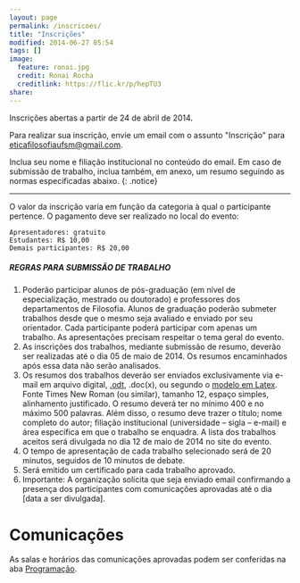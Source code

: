 ```yaml
---
layout: page
permalink: /inscricoes/
title: "Inscrições"
modified: 2014-06-27 05:54
tags: []
image:
  feature: ronai.jpg
  credit: Ronai Rocha
  creditlink: https://flic.kr/p/hepTU3
share: 
---
```


Inscrições abertas a partir de 24 de abril de 2014.

Para realizar sua inscrição, envie um email com o assunto "Inscrição" para [eticafilosofiaufsm@gmail.com](mailto:eticafilosofiaufsm@gmail.com?subject=Inscrição&amp;body=Nome;%0D%0AFiliação;%0D%0AAnexo.). 

Inclua seu nome e filiação institucional no conteúdo do email. Em caso de submissão de trabalho, inclua também, em anexo, um resumo seguindo as normas especificadas abaixo.
{: .notice}

***
O valor da inscrição varia em função da categoria à qual o participante pertence. O pagamento deve ser realizado no local do evento:

	Apresentadores: gratuito
	Estudantes: R$ 10,00
	Demais participantes: R$ 20,00

##### REGRAS PARA SUBMISSÃO DE TRABALHO

1. Poderão participar alunos de pós-graduação (em nível de especialização, mestrado ou doutorado) e professores dos departamentos de Filosofia. Alunos de graduação poderão submeter trabalhos desde que o mesmo seja avaliado e enviado por seu orientador. Cada participante poderá participar com apenas um trabalho. As apresentações precisam respeitar o tema geral do evento.
2. As inscrições dos trabalhos, mediante submissão de resumo, deverão ser realizadas até o dia 05 de maio de 2014. Os resumos encaminhados após essa data não serão analisados.
3. Os resumos dos trabalhos deverão ser enviados exclusivamente via e-mail em arquivo digital, <a href="http://ethicscolloquiumbrazil.wordpress.com/modelo-de-resu…m-opendocument/" target="_blank">.odt</a>, .doc(x), ou segundo o <a href="http://ethicscolloquiumbrazil.wordpress.com/modelo-latex/" target="_blank">modelo em Latex</a>. Fonte Times New Roman (ou similar), tamanho 12, espaço simples, alinhamento justificado. O resumo deverá ter no mínimo 400 e no máximo 500 palavras. Além disso, o resumo deve trazer o título; nome completo do autor; filiação institucional (universidade – sigla – e-mail) e área específica em que o trabalho se enquadra. A lista dos trabalhos aceitos será divulgada no dia 12 de maio de 2014 no site do evento.
4. O tempo de apresentação de cada trabalho selecionado será de 20 minutos, seguidos de 10 minutos de debate.
5. Será emitido um certificado para cada trabalho aprovado.
6. Importante: A organização solicita que seja enviado email confirmando a presença dos participantes com comunicações aprovadas até o dia [data a ser divulgada].

Comunicações
============

As salas e horários das comunicações aprovadas podem ser conferidas na aba [Programação](http://eventosfilosofiaufsm.github.io/jornadadepesquisa/programacao/).